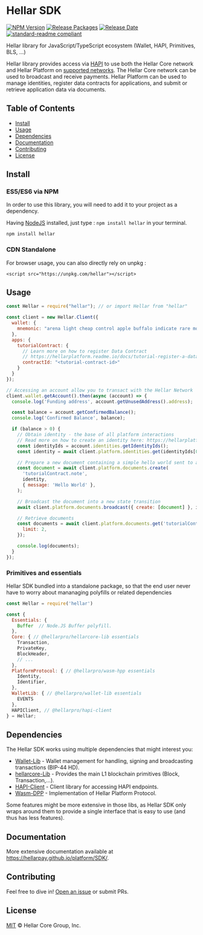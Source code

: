 # Hellar SDK

[![NPM Version](https://img.shields.io/npm/v/hellar)](https://www.npmjs.org/package/hellar)
[![Release Packages](https://github.com/hellarpay/platform/actions/workflows/release.yml/badge.svg)](https://github.com/hellarpay/platform/actions/workflows/release.yml)
[![Release Date](https://img.shields.io/github/release-date/hellarpay/platform)](https://github.com/hellarpay/platform/releases/latest)
[![standard-readme compliant](https://img.shields.io/badge/readme%20style-standard-brightgreen)](https://github.com/RichardLitt/standard-readme)

Hellar library for JavaScript/TypeScript ecosystem (Wallet, HAPI, Primitives, BLS, ...)

Hellar library provides access via [HAPI](https://hellarplatform.readme.io/docs/explanation-hapi) to use both the Hellar Core network and Hellar Platform on [supported networks](https://github.com/hellarpay/platform/#supported-networks). The Hellar Core network can be used to broadcast and receive payments. Hellar Platform can be used to manage identities, register data contracts for applications, and submit or retrieve application data via documents.

## Table of Contents
- [Install](#install)
- [Usage](#usage)
- [Dependencies](#dependencies)
- [Documentation](#documentation)
- [Contributing](#contributing)
- [License](#license)

## Install

### ES5/ES6 via NPM

In order to use this library, you will need to add it to your project as a dependency.

Having [NodeJS](https://nodejs.org/) installed, just type : `npm install hellar` in your terminal.

```sh
npm install hellar
```


### CDN Standalone

For browser usage, you can also directly rely on unpkg : 

```
<script src="https://unpkg.com/hellar"></script>
```

## Usage

```js
const Hellar = require("hellar"); // or import Hellar from "hellar"

const client = new Hellar.Client({
  wallet: {
    mnemonic: "arena light cheap control apple buffalo indicate rare motor valid accident isolate",
  },
  apps: {
    tutorialContract: {
      // Learn more on how to register Data Contract
      // https://hellarplatform.readme.io/docs/tutorial-register-a-data-contract#registering-the-data-contract
      contractId: "<tutorial-contract-id>" 
    }
  }
});

// Accessing an account allow you to transact with the Hellar Network
client.wallet.getAccount().then(async (account) => {
  console.log('Funding address', account.getUnusedAddress().address);

  const balance = account.getConfirmedBalance();
  console.log('Confirmed Balance', balance);

  if (balance > 0) {
    // Obtain identity - the base of all platform interactions
    // Read more on how to create an identity here: https://hellarplatform.readme.io/docs/tutorial-register-an-identity
    const identityIds = account.identities.getIdentityIds();
    const identity = await client.platform.identities.get(identityIds[0]);

    // Prepare a new document containing a simple hello world sent to a hypothetical tutorial contract
    const document = await client.platform.documents.create(
      'tutorialContract.note',
      identity,
      { message: 'Hello World' },
    );

    // Broadcast the document into a new state transition
    await client.platform.documents.broadcast({ create: [document] }, identity);

    // Retrieve documents
    const documents = await client.platform.documents.get('tutorialContract.note', {
      limit: 2,
    });

    console.log(documents);
  }
});
```

### Primitives and essentials
Hellar SDK bundled into a standalone package, 
so that the end user never have to worry about mananaging polyfills or related dependencies 

```javascript
const Hellar = require('hellar')

const {
  Essentials: {
    Buffer  // Node.JS Buffer polyfill.
  },
  Core: { // @hellarpro/hellarcore-lib essentials
    Transaction, 
    PrivateKey,
    BlockHeader,
    // ...
  },
  PlatformProtocol: { // @hellarpro/wasm-hpp essentials
    Identity,
    Identifier,
  },
  WalletLib: { // @hellarpro/wallet-lib essentials
    EVENTS
  },
  HAPIClient, // @hellarpro/hapi-client
} = Hellar;
``` 

## Dependencies 

The Hellar SDK works using multiple dependencies that might interest you:
- [Wallet-Lib](https://github.com/hellarpay/platform/tree/master/packages/wallet-lib) - Wallet management for handling, signing and broadcasting transactions (BIP-44 HD).
- [hellarcore-Lib](https://github.com/hellarpay/hellarcore-lib) - Provides the main L1 blockchain primitives (Block, Transaction,...).
- [HAPI-Client](https://github.com/hellarpay/platform/tree/master/packages/js-hapi-client) - Client library for accessing HAPI endpoints.
- [Wasm-DPP](https://github.com/hellarpay/platform/tree/master/packages/wasm-hpp) - Implementation  of Hellar Platform Protocol.

Some features might be more extensive in those libs, as Hellar SDK only wraps around them to provide a single interface that is easy to use (and thus has less features).

## Documentation

More extensive documentation available at https://hellarpay.github.io/platform/SDK/.

## Contributing

Feel free to dive in! [Open an issue](https://github.com/hellarpay/platform/issues/new/choose) or submit PRs.

## License

[MIT](/LICENSE) © Hellar Core Group, Inc.
